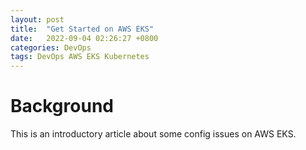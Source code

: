 ```yaml
---
layout: post
title:  "Get Started on AWS EKS"
date:   2022-09-04 02:26:27 +0800
categories: DevOps
tags: DevOps AWS EKS Kubernetes
---
```


# Background
This is an introductory article about some config issues on AWS EKS.
